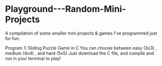 # Playground---Random-Mini-Projects

A compilation of some smaller mini projects & games I've programmed just for fun.

Program 1: 
Sliding Puzzle Game in C
You can choose between easy (3x3) , medium (4x4) , and hard (5x5)
Just download the C file, and compile and run in your terminal to play!
